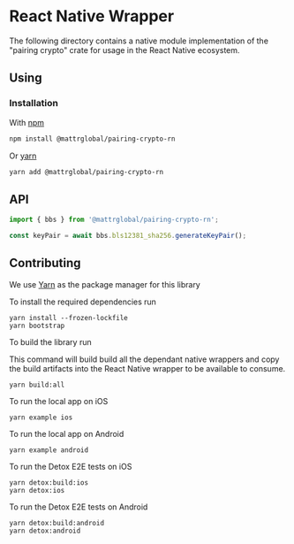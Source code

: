 # React Native Wrapper

The following directory contains a native module implementation of the "pairing crypto" crate for usage in the React Native ecosystem.

## Using

### Installation

With [npm](https://www.npmjs.com/)

```sh
npm install @mattrglobal/pairing-crypto-rn
```

Or [yarn](https://yarnpkg.com/)

```sh
yarn add @mattrglobal/pairing-crypto-rn
```

## API

```js
import { bbs } from '@mattrglobal/pairing-crypto-rn';

const keyPair = await bbs.bls12381_sha256.generateKeyPair();
```

## Contributing

We use [Yarn](https://yarnpkg.com/) as the package manager for this library

To install the required dependencies run

```
yarn install --frozen-lockfile
yarn bootstrap
```

To build the library run

This command will build build all the dependant native wrappers and copy the build artifacts into the React Native wrapper to be available to consume.

```
yarn build:all
```

To run the local app on iOS

```
yarn example ios
```

To run the local app on Android

```
yarn example android
```

To run the Detox E2E tests on iOS

```
yarn detox:build:ios
yarn detox:ios
```

To run the Detox E2E tests on Android

```
yarn detox:build:android
yarn detox:android
```
